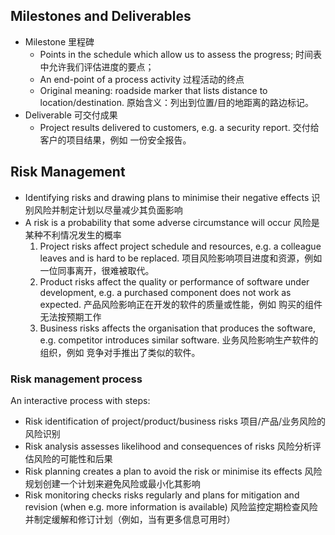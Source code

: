 ## Milestones and Deliverables

- Milestone 里程碑
	- Points in the schedule which allow us to assess the progress; 时间表中允许我们评估进度的要点；
	- An end-point of a process activity 过程活动的终点
	- Original meaning: roadside marker that lists distance to   location/destination. 原始含义：列出到位置/目的地距离的路边标记。
- Deliverable 可交付成果
	- Project results delivered to customers, e.g. a security report. 交付给客户的项目结果，例如 一份安全报告。

## Risk Management
- Identifying risks and drawing plans to minimise their negative effects 识别风险并制定计划以尽量减少其负面影响
- A risk is a probability that some adverse circumstance will occur 风险是某种不利情况发生的概率
	1. Project risks affect project schedule and resources, e.g. a colleague   leaves and is hard to be replaced. 项目风险影响项目进度和资源，例如 一位同事离开，很难被取代。
	2. Product risks affect the quality or performance of software under   development, e.g. a purchased component does not work as expected. 产品风险影响正在开发的软件的质量或性能，例如 购买的组件无法按预期工作 
	3. Business risks affects the organisation that produces the software, e.g. competitor introduces similar software. 业务风险影响生产软件的组织，例如 竞争对手推出了类似的软件。

### Risk management process  
An interactive process with steps:  
- Risk identification of project/product/business risks 项目/产品/业务风险的风险识别
- Risk analysis assesses likelihood and consequences of risks 风险分析评估风险的可能性和后果
- Risk planning creates a plan to avoid the risk or minimise its effects 风险规划创建一个计划来避免风险或最小化其影响
- Risk monitoring checks risks regularly and plans for mitigation and revision (when e.g. more information is available) 风险监控定期检查风险并制定缓解和修订计划（例如，当有更多信息可用时）